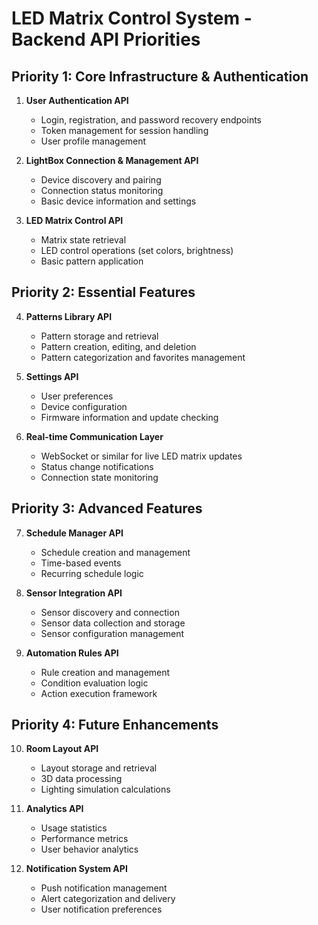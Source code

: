 # LED Matrix Control System - Backend API Priorities

## Priority 1: Core Infrastructure & Authentication
1. **User Authentication API**
   - Login, registration, and password recovery endpoints
   - Token management for session handling
   - User profile management

2. **LightBox Connection & Management API**
   - Device discovery and pairing
   - Connection status monitoring
   - Basic device information and settings

3. **LED Matrix Control API**
   - Matrix state retrieval
   - LED control operations (set colors, brightness)
   - Basic pattern application

## Priority 2: Essential Features
4. **Patterns Library API**
   - Pattern storage and retrieval
   - Pattern creation, editing, and deletion
   - Pattern categorization and favorites management

5. **Settings API**
   - User preferences
   - Device configuration
   - Firmware information and update checking

6. **Real-time Communication Layer**
   - WebSocket or similar for live LED matrix updates
   - Status change notifications
   - Connection state monitoring

## Priority 3: Advanced Features
7. **Schedule Manager API**
   - Schedule creation and management
   - Time-based events
   - Recurring schedule logic

8. **Sensor Integration API**
   - Sensor discovery and connection
   - Sensor data collection and storage
   - Sensor configuration management

9. **Automation Rules API**
   - Rule creation and management
   - Condition evaluation logic
   - Action execution framework

## Priority 4: Future Enhancements
10. **Room Layout API**
    - Layout storage and retrieval
    - 3D data processing
    - Lighting simulation calculations

11. **Analytics API**
    - Usage statistics
    - Performance metrics
    - User behavior analytics

12. **Notification System API**
    - Push notification management
    - Alert categorization and delivery
    - User notification preferences
